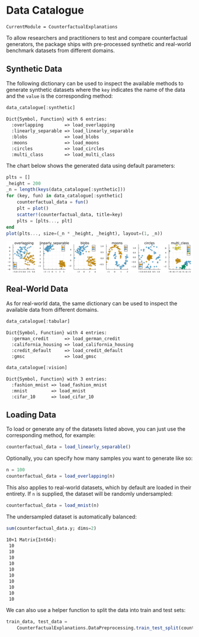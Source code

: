 # Data Catalogue

``` @meta
CurrentModule = CounterfactualExplanations 
```

To allow researchers and practitioners to test and compare counterfactual generators, the package ships with pre-processed synthetic and real-world benchmark datasets from different domains.

## Synthetic Data

The following dictionary can be used to inspect the available methods to generate synthetic datasets where the `key` indicates the name of the data and the `value` is the corresponding method:

``` julia
data_catalogue[:synthetic]
```

    Dict{Symbol, Function} with 6 entries:
      :overlapping        => load_overlapping
      :linearly_separable => load_linearly_separable
      :blobs              => load_blobs
      :moons              => load_moons
      :circles            => load_circles
      :multi_class        => load_multi_class

The chart below shows the generated data using default parameters:

``` julia
plts = []
_height = 200
_n = length(keys(data_catalogue[:synthetic]))
for (key, fun) in data_catalogue[:synthetic]
    counterfactual_data = fun()
    plt = plot()
    scatter!(counterfactual_data, title=key)
    plts = [plts..., plt]
end
plot(plts..., size=(_n * _height, _height), layout=(1, _n))
```

![](data_catalogue_files/figure-commonmark/cell-4-output-1.svg)

## Real-World Data

As for real-world data, the same dictionary can be used to inspect the available data from different domains.

``` julia
data_catalogue[:tabular]
```

    Dict{Symbol, Function} with 4 entries:
      :german_credit      => load_german_credit
      :california_housing => load_california_housing
      :credit_default     => load_credit_default
      :gmsc               => load_gmsc

``` julia
data_catalogue[:vision]
```

    Dict{Symbol, Function} with 3 entries:
      :fashion_mnist => load_fashion_mnist
      :mnist         => load_mnist
      :cifar_10      => load_cifar_10

## Loading Data

To load or generate any of the datasets listed above, you can just use the corresponding method, for example:

``` julia
counterfactual_data = load_linearly_separable()
```

Optionally, you can specify how many samples you want to generate like so:

``` julia
n = 100
counterfactual_data = load_overlapping(n)
```

This also applies to real-world datasets, which by default are loaded in their entirety. If `n` is supplied, the dataset will be randomly undersampled:

``` julia
counterfactual_data = load_mnist(n)
```

The undersampled dataset is automatically balanced:

``` julia
sum(counterfactual_data.y; dims=2)
```

    10×1 Matrix{Int64}:
     10
     10
     10
     10
     10
     10
     10
     10
     10
     10

We can also use a helper function to split the data into train and test sets:

``` julia
train_data, test_data = 
    CounterfactualExplanations.DataPreprocessing.train_test_split(counterfactual_data)
```
